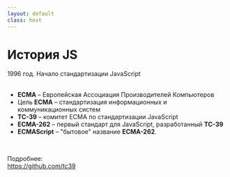 ```yaml
---
layout: default
class: host
---
```


# История JS
1996 год. Начало стандартизации JavaScript
<br/>
<br/>

* **ECMA** – Европейская Ассоциация Производителей Компьютеров
* Цель **ECMA** – стандартизация информационных и коммуникационных систем
* **TC-39** – комитет ECMA по стандартизации JavaScript
* **ECMA-262** – первый стандарт для JavaScript, разработанный **TC-39**
* **ECMAScript** – "бытовое" название **ECMA-262**.

<br/>

Подробнее:<br/>
https://github.com/tc39
